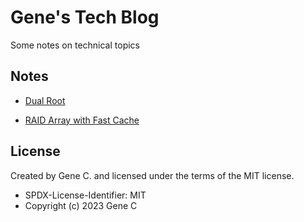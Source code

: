 # Gene's Tech Blog

Some notes on technical topics

## Notes

   - [Dual Root ](https://github.com/gene-git/blog/blob/master/dual-root.rst)

   - [RAID Array with Fast Cache](https://github.com/gene-git/blog/blob/master/raid-cache.rst)


## License

Created by Gene C. and licensed under the terms of the MIT license.

 - SPDX-License-Identifier: MIT
 - Copyright (c) 2023 Gene C 

